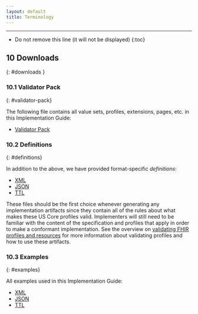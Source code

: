 ```yaml
---
layout: default
title: Terminology
---
```


---

<!-- TOC  the css styling for this is \pages\assets\css\project.css under 'markdown-toc'-->

* Do not remove this line (it will not be displayed)
{:toc}

## 10 Downloads
{: #downloads }

### 10.1 Validator Pack
{: #validator-pack}

The following file contains all value sets, profiles, extensions, pages, etc. in this Implementation Guide:

-  [Validator Pack](validator.pack)

### 10.2 Definitions
{: #definitions}

In addition to the above, we have provided format-specific _definitions_:

-  [XML](definitions.xml.zip)
-  [JSON](definitions.json.zip)
-  [TTL](definitions.ttl.zip)

These files should be the first choice whenever generating any implementation artifacts since they contain all of the 
rules about what makes these US Core profiles valid. Implementers will still need to be familiar with the content of the 
specification and profiles that apply in order to make a conformant implementation. See the overview on 
[validating FHIR profiles and resources](http://hl7.org/fhir/validation.html) for more information about validating 
profiles and how to use these artifacts.

### 10.3 Examples
{: #examples}

All examples used in this Implementation Guide:

-  [XML](examples.xml.zip)
-  [JSON](examples.json.zip)
-  [TTL](examples.ttl.zip)

